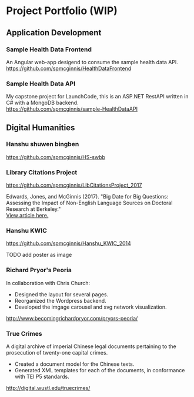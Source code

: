 # Project Portfolio (WIP)

## Application Development

### Sample Health Data Frontend
An Angular web-app desigend to consume the sample health data API.  
https://github.com/spmcginnis/HealthDataFrontend

### Sample Health Data API
My capstone project for LaunchCode, this is an ASP.NET RestAPI written in C# with a MongoDB backend.  
https://github.com/spmcginnis/sample-HealthDataAPI

## Digital Humanities

### Hanshu shuwen bingben
https://github.com/spmcginnis/HS-swbb

### Library Citations Project
https://github.com/spmcginnis/LibCitationsProject_2017

Edwards, Jones, and McGinnis (2017). "Big Date for Big Questions: Assessing the Impact of Non-English Language Sources on Doctoral Research at Berkeley."  
[View article here.](http://www.ala.org/acrl/sites/ala.org.acrl/files/content/conferences/confsandpreconfs/2017/BigDataforBigQuestions.pdf)

### Hanshu KWIC
https://github.com/spmcginnis/Hanshu_KWIC_2014

TODO add poster as image

### Richard Pryor's Peoria
In collaboration with Chris Church:
- Designed the layout for several pages.
- Reorganized the Wordpress backend.
- Developed the imgage carousel and svg network visualization.

http://www.becomingrichardpryor.com/pryors-peoria/

### True Crimes
A digital archive of imperial Chinese legal documents pertaining to the prosecution of twenty-one capital crimes.
- Created a document model for the Chinese texts.
- Generated XML templates for each of the documents, in conformance with TEI P5 standards.

http://digital.wustl.edu/truecrimes/
